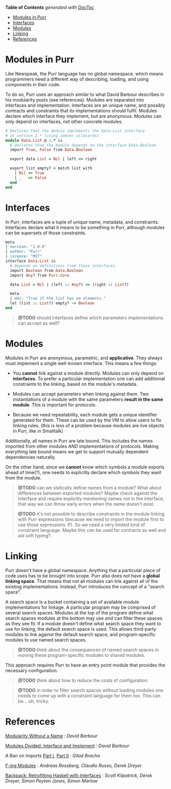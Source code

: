 <!-- START doctoc generated TOC please keep comment here to allow auto update -->
<!-- DON'T EDIT THIS SECTION, INSTEAD RE-RUN doctoc TO UPDATE -->
**Table of Contents**  *generated with [DocToc](https://github.com/thlorenz/doctoc)*

- [Modules in Purr](#modules-in-purr)
- [Interfaces](#interfaces)
- [Modules](#modules)
- [Linking](#linking)
- [References](#references)

<!-- END doctoc generated TOC please keep comment here to allow auto update -->

# Modules in Purr

Like Newspeak, the Purr language has no global namespace, which means
programmers need a different way of describing, loading, and using
components in their code.

To do so, Purr uses an approach similar to what David Barbour describes
in his modularity posts (see references). Modules are separated into
interfaces and implementation. Interfaces are an unique name, and
possibly contracts and constraints that its implementations should
fulfil. Modules declare which interface they implement, but are
anonymous. Modules can only depend on interfaces, not other concrete
modules.

```ruby
# Declares that the module implements the Data.List interface
# at version 2.* (using semver wildcards)
module Data.List @ 2.* is
  # Declares that the module depends on the interface Data.Boolean
  import True, False from Data.Boolean

  export data List = Nil | left <> right

  export list empty? = match list with
    | Nil => True
    | _   => False
  end
end
```

# Interfaces

In Purr, interfaces are a tuple of unique name, metadata, and
constraints. Interfaces declare what it means to be something in Purr,
although modules can be supersets of those constraints.

```ruby
meta
| version: "1.0.0"
| author: "Purr"
| licence: "MIT"
interface Data.List is
  # Depends on definitions from these interfaces
  import Boolean from Data.Boolean
  import Any? from Purr.Core

  data List = Nil | (left :: Any?) <> (right :: List?)

  meta
  | doc: "True if the list has no elements."
  let (list :: List?) empty? -> Boolean
end
```

> **@TODO** should interfaces define which parameters implementations
> can accept as well?


# Modules

Modules in Purr are anonymous, parametric, and **applicative**. They always
must implement a single well-known interface. This means a few things:

- You **cannot** link against a module directly. Modules can only depend
  on **interfaces**. To prefer a particular implementation one can add
  additional constraints to the linking, based on the module's metadata.

- Modules can accept parameters when linking against them. Two
  instantiations of a module with the same parameters **result in the
  same module**. This is important for protocols.

- Because we need repeatability, each module gets a unique identifier
  generated for them. These can be used by the VM to allow users to fix
  linking rules. (this is less of a problem because modules are live
  objects in Purr, like in Smalltalk)

Additionally, all names in Purr are late bound. This includes the names
imported from other modules *AND* implementations of protocols. Making
everything late bound means we get to support mutually dependent
dependencies naturally.

On the other hand, since we **cannot** know which symbols a module exports
ahead of time(?), one needs to explicitly declare which symbols they want
from the module.

> **@TODO** can we statically define names from a module? What about
> differences between exported modules? Maybe check against the
> interface and require explicitly mentioning names not in the
> interface, that way we can throw early errors when the name doesn't
> exist.

> **@TODO** it's not possible to describe constraints in the module
> linking with Purr expressions (because we need to import the module
> first to use those expressions :P). So we need a very limited kind of
> constraint language. Maybe this can be used for contracts as well and
> aid soft typing?.


# Linking

Purr doesn't have a global namespace. Anything that a particular piece
of code uses has to be brought into scope. Purr also does not have a
**global linking space**. That means that not all modules can link
against all of the existing implementations. Instead, Purr introduces
the concept of a "search space".

A search space is a bucket containing a set of available module
implementations for linkage. A particular program may be comprised of
several search spaces. Modules at the top of the program define what
search spaces modules at the bottom may use *and* can filter these
spaces as they see fit. If a module doesn't define what search space
they want to use for linking, the default search space is used. This
allows third-party modules to link against the default search space,
and program-specific modules to use named search spaces.

> **@TODO** think about the consequences of named search spaces in
> moving these program-specific modules to shared modules.

This approach requires Purr to have an entry point module that provides
the necessary configuration.

> **@TODO** think about how to reduce the costs of configuration.

> **@TODO** in order to filter search spaces without loading modules one
> needs to come up with a constraint language for them too. This can
> be... uh, tricky.


# References

[Modularity Without a Name](https://awelonblue.wordpress.com/2011/09/29/modularity-without-a-name/)
: *David Barbour*

[Modules Divided: Interface and Implement](https://awelonblue.wordpress.com/2011/10/03/modules-divided-interface-and-implement/)
: *David Barbour*

A Ban on Imports [Part I](http://gbracha.blogspot.com.br/2009/06/ban-on-imports.html), [Part II](http://gbracha.blogspot.com.br/2009/07/ban-on-imports-continued.html)
: *Gilad Bracha*

[F-ing Modules](https://www.mpi-sws.org/~rossberg/f-ing/)
: *Andreas Rossberg, Claudio Russo, Derek Dreyer*

[Backpack: Retrofitting Haskell with Interfaces](http://plv.mpi-sws.org/backpack/)
: *Scott Kilpatrick, Derek Dreyer, Simon Peyton Jones, Simon Marlow*

<!--
Local Variables:
ispell-dictionary: british
End:
-->
